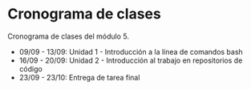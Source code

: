 # Cronograma de clases

Cronograma de clases del módulo 5.

* 09/09 - 13/09: Unidad 1 - Introducción a la línea de comandos bash
* 16/09 - 20/09: Unidad 2 - Introducción al trabajo en repositorios de código
* 23/09 - 23/10: Entrega de tarea final 